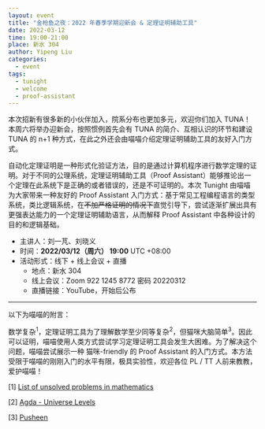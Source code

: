 ```yaml
---
layout: event
title: "金枪鱼之夜：2022 年春季学期迎新会 & 定理证明辅助工具"
date: 2022-03-12
time: 19:00-21:00
place: 新水 304
author: Yipeng Liu
categories:
  - event
tags:
  - tunight
  - welcome
  - proof-assistant
---
```


本次招新有很多新的小伙伴加入，院系分布也更加多元，欢迎你们加入 TUNA！本周六将举办迎新会，按照惯例首先会有 TUNA 的简介、互相认识的环节和建设 TUNA 的 n+1 种方式，在此之外还会由喵喵介绍定理证明辅助工具的友好入门方式。

自动化定理证明是一种形式化验证方法，目的是通过计算机程序进行数学定理的证明。对于不同的公理系统，定理证明辅助工具（Proof Assistant）能够推论出一个定理在此系统下是正确的或者错误的，还是不可证明的。本次 Tunight 由喵喵为大家带来一种友好的 Proof Assistant 入门方式：基于常见工程编程语言的类型系统，类比逻辑系统，在<del>不加严格证明的情况下</del>直觉引导下，尝试逐渐扩展出具有更强表达能力的一个定理证明辅助语言，从而解释 Proof Assistant 中各种设计的目的和逻辑基础。

* 主讲人：刘一芃、刘晓义
* 时间：**2022/03/12（周六） 19:00** UTC +08:00
* 活动形式：线下 + 线上会议 + 直播
  * 地点：新水 304
  * 线上会议：Zoom 922 1245 8772 密码 20220312
  * 直播链接：YouTube，开始后公布

___

以下为喵喵的附言：

数学复杂<sup>1</sup>，定理证明工具为了理解数学至少同等复杂<sup>2</sup>，但猫咪大脑简单<sup>3</sup>。因此可以证明，喵喵使用人类方式尝试学习定理证明工具会发生大困难。为了解决这个问题，喵喵尝试展示一种 猫咪-friendly 的 Proof Assistant 的入门方式。本方法受限于喵喵的刚刚入门的水平有限，极具实验性，欢迎各位 PL / TT 人前来教教，爱护喵喵！

[1] [List of unsolved problems in mathematics](https://en.wikipedia.org/wiki/List_of_unsolved_problems_in_mathematics)

[2] [Agda - Universe Levels](https://agda.readthedocs.io/en/latest/language/universe-levels.html)

[3] [Pusheen](http://pusheen.com/)
